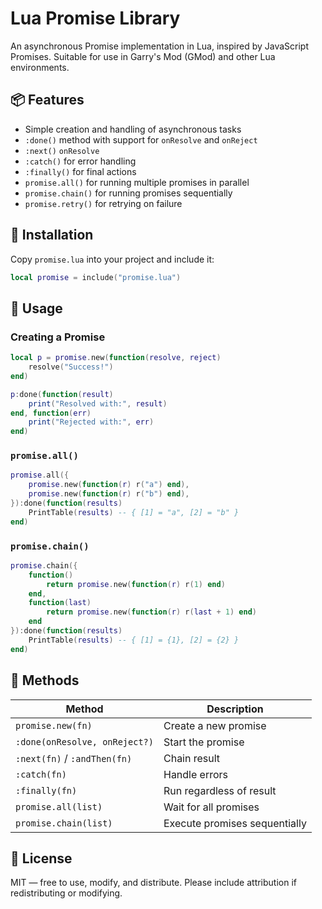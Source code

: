 # Lua Promise Library

An asynchronous Promise implementation in Lua, inspired by JavaScript Promises. Suitable for use in Garry's Mod (GMod) and other Lua environments.

## 📦 Features

- Simple creation and handling of asynchronous tasks
- `:done()` method with support for `onResolve` and `onReject`
- `:next()` `onResolve`
- `:catch()` for error handling
- `:finally()` for final actions
- `promise.all()` for running multiple promises in parallel
- `promise.chain()` for running promises sequentially
- `promise.retry()` for retrying on failure

## 🚀 Installation

Copy `promise.lua` into your project and include it:

```lua
local promise = include("promise.lua")
```

## 🔧 Usage

### Creating a Promise

```lua
local p = promise.new(function(resolve, reject)
    resolve("Success!")
end)

p:done(function(result)
    print("Resolved with:", result)
end, function(err)
    print("Rejected with:", err)
end)
```

### `promise.all()`

```lua
promise.all({
    promise.new(function(r) r("a") end),
    promise.new(function(r) r("b") end),
}):done(function(results)
    PrintTable(results) -- { [1] = "a", [2] = "b" }
end)
```

### `promise.chain()`

```lua
promise.chain({
    function()
        return promise.new(function(r) r(1) end)
    end,
    function(last)
        return promise.new(function(r) r(last + 1) end)
    end
}):done(function(results)
    PrintTable(results) -- { [1] = {1}, [2] = {2} }
end)
```

## 🧪 Methods

| Method                        | Description |
|------------------------------|-------------|
| `promise.new(fn)`            | Create a new promise |
| `:done(onResolve, onReject?)`| Start the promise |
| `:next(fn)` / `:andThen(fn)` | Chain result |
| `:catch(fn)`                 | Handle errors |
| `:finally(fn)`               | Run regardless of result |
| `promise.all(list)`          | Wait for all promises |
| `promise.chain(list)`        | Execute promises sequentially |

## 📄 License

MIT — free to use, modify, and distribute. Please include attribution if redistributing or modifying.
